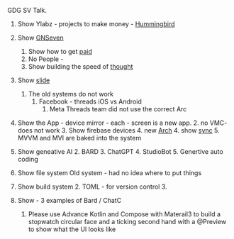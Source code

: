 GDG SV Talk.

1. Show Ylabz - projects to make money - [Hummingbird](https://www.hummingbirdfuel.com/)
2. Show [GNSeven](https://www.gnseven.com/home)
    1. Show how to get [paid](https://www.gnseven.com/service)
    2. No People - 
    3. Show building the speed of [thought](https://bootcamp.uxdesign.cc/building-speed-of-thought-d87abe94ce4d)
3. Show [slide](https://www.gnseven.com/design)
    1. The old systems do not work
        1. Facebook - threads iOS vs Android
            1. Meta Threads team did not use the correct Arc 

1. Show the App - device mirror -
      each - screen is a new app. 
      2. no VMC- does not work
      3. Show firebase devices
      4. new [Arch](https://zoewave.medium.com/modern-android-app-e104693946e4)
      4. show [sync](https://youtu.be/Vq6Ta7NyBfQ?si=171EWJy22yWuRh0T&t=117)
      5. MVVM and MVI are baked into the system

1. Show geneative AI 
   2. BARD
   3. ChatGPT
   4. StudioBot
   5. Genertive auto coding

4. Show file system
   Old system - had no idea where to put things

1. Show build system
   2. TOML - for version control 
   3. 


6. Show - 3 examples of Bard / ChatC
    1. Please use Advance Kotlin and Compose with Materail3 to build a stopwatch circular face and a ticking second hand with a @Preview to show what the UI looks like